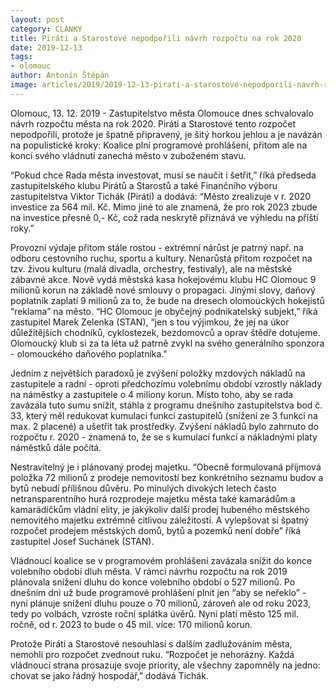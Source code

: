 ```yaml
---
layout: post
category: CLANKY
title: Piráti a Starostové nepodpořili návrh rozpočtu na rok 2020
date: 2019-12-13
tags: 
- olomouc
author: Antonín Štěpán
image: articles/2019/2019-12-13-pirati-a-starostove-nepodporili-navrh-rozpoctu-na-rok-2020.jpg  #751x422 pixelu
---
```


Olomouc, 13. 12. 2019 - Zastupitelstvo města Olomouce dnes schvalovalo návrh rozpočtu města na rok 2020. Piráti a Starostové tento rozpočet nepodpořili, protože je špatně připravený, je šitý horkou jehlou a je navázán na populistické kroky: Koalice plní programové prohlášení, přitom ale na konci svého vládnutí zanechá město v zuboženém stavu.

“Pokud chce Rada města investovat, musí se naučit i šetřit,” říká předseda zastupitelského klubu Pirátů a Starostů a také Finančního výboru zastupitelstva Viktor Tichák (Piráti) a dodává: “Město zrealizuje v r. 2020 investice za 564 mil. Kč. Mimo jiné to ale znamená, že pro rok 2023 zbude na investice přesně 0,- Kč, což rada neskrytě přiznává ve výhledu na příští roky.”

Provozní výdaje přitom stále rostou - extrémní nárůst je patrný např. na odboru cestovního ruchu, sportu a kultury. Nenarůstá přitom rozpočet na tzv. živou kulturu (malá divadla, orchestry, festivaly), ale na městské zábavné akce. Nově vydá městská kasa hokejovému klubu HC Olomouc 9 milionů korun na základě nové smlouvy o propagaci. Jinými slovy, daňový poplatník zaplatí 9 milionů za to, že bude na dresech olomouckých hokejistů “reklama” na město. “HC Olomouc je obyčejný podnikatelský subjekt,” říká zastupitel Marek Zelenka (STAN), “jen s tou výjimkou, že jej na úkor důležitějších chodníků, cyklostezek, bezdomovců a oprav štědře dotujeme. Olomoucký klub si za ta léta už patrně zvykl na svého generálního sponzora - olomouckého daňového poplatníka."

Jedním z největších paradoxů je zvýšení položky mzdových nákladů na zastupitele a radní - oproti předchozímu volebnímu období vzrostly náklady na náměstky a zastupitele o 4 miliony korun. Místo toho, aby se rada zavázala tuto sumu snížit, stáhla z programu dnešního zastupitelstva bod č. 33, který měl redukovat kumulaci funkcí zastupitelů (snížení ze 3 funkcí na max. 2 placené) a ušetřit tak prostředky. Zvýšení nákladů bylo zahrnuto do rozpočtu r. 2020 - znamená to, že se s kumulací funkcí a nákladnými platy náměstků dále počítá.

Nestravitelný je i plánovaný prodej majetku. “Obecně formulovaná příjmová položka 72 milionů z prodeje nemovitostí bez konkrétního seznamu budov a bytů nebudí přílišnou důvěru. Po minulých divokých letech často netransparentního hurá rozprodeje majetku města také kamarádům a kamarádíčkům vládní elity, je jakýkoliv další prodej hubeného městského nemovitého majetku extrémně citlivou záležitostí. A vylepšovat si špatný rozpočet prodejem městských domů, bytů a pozemků není dobře”  říká zastupitel Josef Suchánek (STAN).

Vládnoucí koalice se v programovém prohlášení zavázala snížit do konce volebního období dluh města. V rámci návrhu rozpočtu na rok 2019 plánovala snížení dluhu do konce volebního období o 527 milionů. Po dnešním dni už bude programové prohlášení plnit jen “aby se neřeklo” - nyní plánuje snížení dluhu pouze o 70 milionů, zároveň ale od roku 2023, tedy po volbách, vzroste roční splátka úvěrů. Nyní platí město 125 mil. ročně, od r. 2023 to bude o 45 mil. více: 170 milionů korun.

Protože Piráti a Starostové nesouhlasí s dalším zadlužováním města, nemohli pro rozpočet zvednout ruku. “Rozpočet je nehorázný. Každá vládnoucí strana prosazuje svoje priority, ale všechny zapomněly na jedno: chovat se jako řádný hospodář,” dodává Tichák.